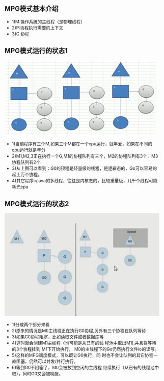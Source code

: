 ## MPG模式基本介绍

- 1)M:操作系统的主线程（是物理线程）
- 2)P:协程执行需要的上下文
- 3)G:协程

## MPG模式运行的状态1
![img.png](img.png)

- 1)当前程序有三个M,如果三个M都在一个cpu运行，就年爱，如果在不同的cpu运行就是年分
- 2)M1,M2,3正在执行一个G,M1的协程队列有三个，M2的协程队列有3个，M3协程队列有2个
- 3)从上图可以看到：G0的顸程是轻量级的线程，是逻辑态的，Go可以容易的起上万个协程。
- 4)其它程序c/java的多线程，往往是内核态的，比较重量级，几千个线程可能耗光cpu

## MPG模式运行的状态2
![img_1.png](img_1.png)
- 1)分成两个部分来看
- 2)原来的情况是M0主线程正在执行G0协程,另外有三个协程在队列等待 
- 3)如果G0协程阻塞，比如读取文件或者数据库等 
- 4)这时就会创建M1主线程（也可能是从已有的线 程池中取出M1),并且将等待的3个协程挂到 M1下开始执行， M0的主线程下的Go仍然执行文件io的读写。 
- 5)这样的MPG调度模式，可以既让G0执行，同 时也不会让队列的其它协程一直阻塞，仍然可以并发/并行执行。 
- 6)等到G0不阻塞了，M0会被放到空闲的主线程 继续执行（从已有的线程池中取），同时G0又会被唤醒。
